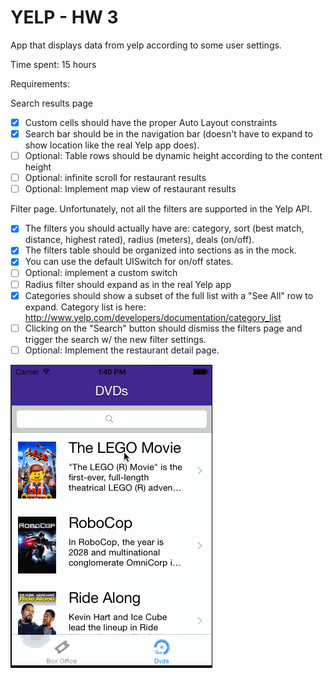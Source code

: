 # YELP - HW 3

App that displays data from yelp according to some user settings.
		
Time spent: 15 hours


Requirements:

Search results page
* [x] Custom cells should have the proper Auto Layout constraints
* [x] Search bar should be in the navigation bar (doesn't have to expand to show location like the real Yelp app does).
* [ ] Optional: Table rows should be dynamic height according to the content height
* [ ] Optional: infinite scroll for restaurant results
* [ ] Optional: Implement map view of restaurant results

Filter page. Unfortunately, not all the filters are supported in the Yelp API.
* [x] The filters you should actually have are: category, sort (best match, distance, highest rated), radius (meters), deals (on/off).
* [x] The filters table should be organized into sections as in the mock.
* [x] You can use the default UISwitch for on/off states. 
* [ ] Optional: implement a custom switch
* [ ] Radius filter should expand as in the real Yelp app
* [x] Categories should show a subset of the full list with a "See All" row to expand. Category list is here: http://www.yelp.com/developers/documentation/category_list
* [ ] Clicking on the "Search" button should dismiss the filters page and trigger the search w/ the new filter settings.
* [ ] Optional: Implement the restaurant detail page.

![alt tag](https://raw.githubusercontent.com/stephy/rottenTomatoes2/master/rottenTomatoes.gif)